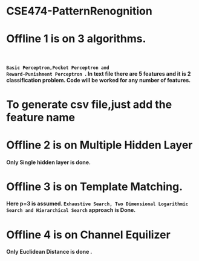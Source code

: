 # CSE474-PatternRenognition

# Offline 1 is on 3 algorithms. 
<pr>   <code> <h4>Basic Perceptron,Pocket Perceptron and Reward-Punishment Perceptron </code>.</pr> In text file there are 5 features and it is 2 classification problem. Code will be worked for any number of features. </h4>
# To generate csv file,just add the feature name 

# Offline 2 is on Multiple Hidden Layer 
<h4> Only Single hidden layer is done. </h4>

# Offline 3 is on Template Matching. 

<h4> Here p=3 is assumed. <code>Exhaustive Search, Two Dimensional Logarithmic Search and Hierarchical Search</code> approach is Done. </h4>

# Offline 4 is on Channel Equilizer

<h4> Only Euclidean Distance is done . </h4>
  

